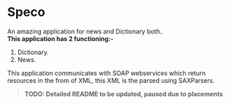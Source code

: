# Speco
An amazing application for news and Dictionary both..
<br>
<b>This application has 2 functioning:-</b>
<br>
1. Dictionary.<br>
2. News.<br>

This application communicates with SOAP webservices which return resources in the from of XML, this XML is the parsed using SAXParsers.<br>

> <b> TODO: Detailed README to be updated, paused due to placements</b>
